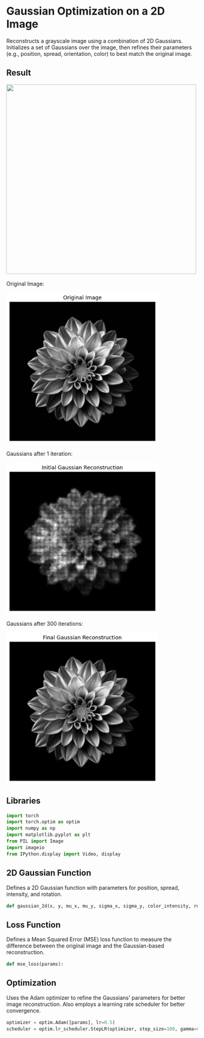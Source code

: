 # Gaussian Optimization on a 2D Image

Reconstructs a grayscale image using a combination of 2D Gaussians. Initializes a set of Gaussians over the image, then refines their parameters (e.g., position, spread, orientation, color) to best match the original image.

## Result
<img src="https://raw.githubusercontent.com/uynitsuj/2DGaussianOptimization/main/data/flwrrecon4.gif" width="500" height="500">

Original Image:

<img src="https://raw.githubusercontent.com/uynitsuj/2DGaussianOptimization/main/data/output31.png" width="400" height="400">

Gaussians after 1 iteration:

<img src="https://raw.githubusercontent.com/uynitsuj/2DGaussianOptimization/main/data/output32.png" width="400" height="400">

Gaussians after 300 iterations:

<img src="https://raw.githubusercontent.com/uynitsuj/2DGaussianOptimization/main/data/output33.png" width="400" height="400">

## Libraries
```python
import torch
import torch.optim as optim
import numpy as np
import matplotlib.pyplot as plt
from PIL import Image
import imageio
from IPython.display import Video, display
```

## 2D Gaussian Function
Defines a 2D Gaussian function with parameters for position, spread, intensity, and rotation.

```python
def gaussian_2d(x, y, mu_x, mu_y, sigma_x, sigma_y, color_intensity, rotation_angle):
```

## Loss Function
Defines a Mean Squared Error (MSE) loss function to measure the difference between the original image and the Gaussian-based reconstruction.

```python
def mse_loss(params):
```

## Optimization
Uses the Adam optimizer to refine the Gaussians' parameters for better image reconstruction. Also employs a learning rate scheduler for better convergence.

```python
optimizer = optim.Adam([params], lr=0.5) 
scheduler = optim.lr_scheduler.StepLR(optimizer, step_size=100, gamma=0.7)
```
